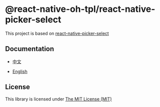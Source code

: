 # @react-native-oh-tpl/react-native-picker-select

This project is based on [react-native-picker-select](https://github.com/lawnstarter/react-native-picker-select)

## Documentation

- [中文](https://gitee.com/react-native-oh-library/usage-docs/blob/master/zh-cn/react-native-picker-select.md)

- [English](https://gitee.com/react-native-oh-library/usage-docs/blob/master/en/react-native-picker-select.md)

## License

This library is licensed under [The MIT License (MIT)](https://github.com/lawnstarter/react-native-picker-select/blob/master/LICENSE)
